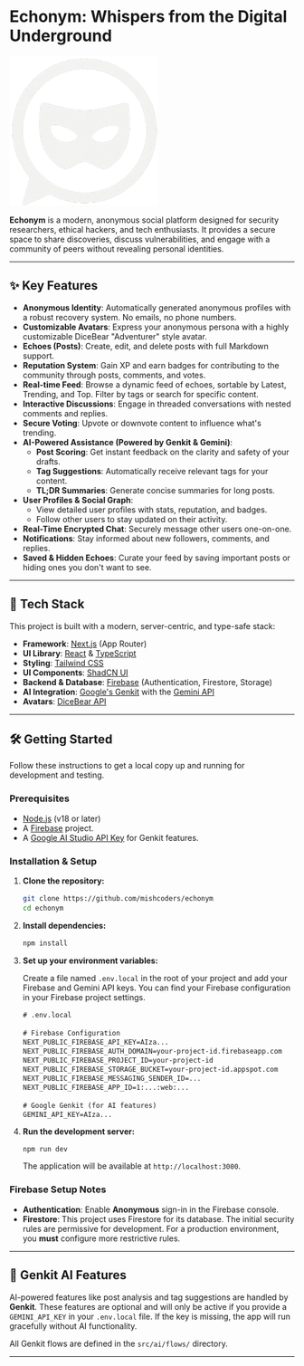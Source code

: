 # Echonym: Whispers from the Digital Underground

![Echonym Logo](./public/logo.png)

**Echonym** is a modern, anonymous social platform designed for security researchers, ethical hackers, and tech enthusiasts. It provides a secure space to share discoveries, discuss vulnerabilities, and engage with a community of peers without revealing personal identities.

---

## ✨ Key Features

-   **Anonymous Identity**: Automatically generated anonymous profiles with a robust recovery system. No emails, no phone numbers.
-   **Customizable Avatars**: Express your anonymous persona with a highly customizable DiceBear "Adventurer" style avatar.
-   **Echoes (Posts)**: Create, edit, and delete posts with full Markdown support.
-   **Reputation System**: Gain XP and earn badges for contributing to the community through posts, comments, and votes.
-   **Real-time Feed**: Browse a dynamic feed of echoes, sortable by Latest, Trending, and Top. Filter by tags or search for specific content.
-   **Interactive Discussions**: Engage in threaded conversations with nested comments and replies.
-   **Secure Voting**: Upvote or downvote content to influence what's trending.
-   **AI-Powered Assistance (Powered by Genkit & Gemini)**:
    -   **Post Scoring**: Get instant feedback on the clarity and safety of your drafts.
    -   **Tag Suggestions**: Automatically receive relevant tags for your content.
    -   **TL;DR Summaries**: Generate concise summaries for long posts.
-   **User Profiles & Social Graph**:
    -   View detailed user profiles with stats, reputation, and badges.
    -   Follow other users to stay updated on their activity.
-   **Real-Time Encrypted Chat**: Securely message other users one-on-one.
-   **Notifications**: Stay informed about new followers, comments, and replies.
-   **Saved & Hidden Echoes**: Curate your feed by saving important posts or hiding ones you don't want to see.

---

## 🚀 Tech Stack

This project is built with a modern, server-centric, and type-safe stack:

-   **Framework**: [Next.js](https://nextjs.org/) (App Router)
-   **UI Library**: [React](https://reactjs.org/) & [TypeScript](https://www.typescriptlang.org/)
-   **Styling**: [Tailwind CSS](https://tailwindcss.com/)
-   **UI Components**: [ShadCN UI](https://ui.shadcn.com/)
-   **Backend & Database**: [Firebase](https://firebase.google.com/) (Authentication, Firestore, Storage)
-   **AI Integration**: [Google's Genkit](https://firebase.google.com/docs/genkit) with the [Gemini API](https://ai.google.dev/docs/gemini_api_overview)
-   **Avatars**: [DiceBear API](https://www.dicebear.com/)

---

## 🛠️ Getting Started

Follow these instructions to get a local copy up and running for development and testing.

### Prerequisites

-   [Node.js](https://nodejs.org/) (v18 or later)
-   A [Firebase](https://firebase.google.com/) project.
-   A [Google AI Studio API Key](https://aistudio.google.com/app/apikey) for Genkit features.

### Installation & Setup

1.  **Clone the repository:**
    ```bash
    git clone https://github.com/mishcoders/echonym
    cd echonym
    ```

2.  **Install dependencies:**
    ```bash
    npm install
    ```

3.  **Set up your environment variables:**

    Create a file named `.env.local` in the root of your project and add your Firebase and Gemini API keys. You can find your Firebase configuration in your Firebase project settings.

    ```
    # .env.local

    # Firebase Configuration
    NEXT_PUBLIC_FIREBASE_API_KEY=AIza...
    NEXT_PUBLIC_FIREBASE_AUTH_DOMAIN=your-project-id.firebaseapp.com
    NEXT_PUBLIC_FIREBASE_PROJECT_ID=your-project-id
    NEXT_PUBLIC_FIREBASE_STORAGE_BUCKET=your-project-id.appspot.com
    NEXT_PUBLIC_FIREBASE_MESSAGING_SENDER_ID=...
    NEXT_PUBLIC_FIREBASE_APP_ID=1:...:web:...

    # Google Genkit (for AI features)
    GEMINI_API_KEY=AIza...
    ```

4.  **Run the development server:**
    ```bash
    npm run dev
    ```

    The application will be available at `http://localhost:3000`.

### Firebase Setup Notes

-   **Authentication**: Enable **Anonymous** sign-in in the Firebase console.
-   **Firestore**: This project uses Firestore for its database. The initial security rules are permissive for development. For a production environment, you **must** configure more restrictive rules.

---

## 🤖 Genkit AI Features

AI-powered features like post analysis and tag suggestions are handled by **Genkit**. These features are optional and will only be active if you provide a `GEMINI_API_KEY` in your `.env.local` file. If the key is missing, the app will run gracefully without AI functionality.

All Genkit flows are defined in the `src/ai/flows/` directory.

---

